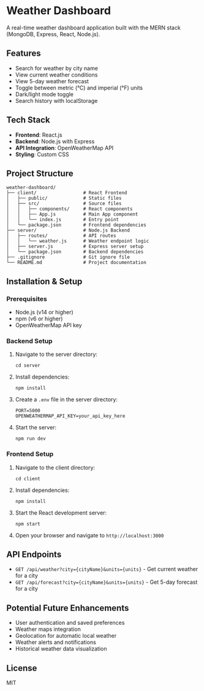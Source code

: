 # Weather Dashboard

A real-time weather dashboard application built with the MERN stack (MongoDB, Express, React, Node.js).

## Features

- Search for weather by city name
- View current weather conditions
- View 5-day weather forecast
- Toggle between metric (°C) and imperial (°F) units
- Dark/light mode toggle
- Search history with localStorage

## Tech Stack

- **Frontend**: React.js
- **Backend**: Node.js with Express
- **API Integration**: OpenWeatherMap API
- **Styling**: Custom CSS

## Project Structure

```
weather-dashboard/
├── client/                 # React Frontend
│   ├── public/             # Static files
│   ├── src/                # Source files
│   │   ├── components/     # React components
│   │   ├── App.js          # Main App component
│   │   └── index.js        # Entry point
│   └── package.json        # Frontend dependencies
├── server/                 # Node.js Backend
│   ├── routes/             # API routes
│   │   └── weather.js      # Weather endpoint logic
│   ├── server.js           # Express server setup
│   └── package.json        # Backend dependencies
├── .gitignore              # Git ignore file
└── README.md               # Project documentation
```

## Installation & Setup

### Prerequisites

- Node.js (v14 or higher)
- npm (v6 or higher)
- OpenWeatherMap API key

### Backend Setup

1. Navigate to the server directory:
   ```
   cd server
   ```

2. Install dependencies:
   ```
   npm install
   ```

3. Create a `.env` file in the server directory:
   ```
   PORT=5000
   OPENWEATHERMAP_API_KEY=your_api_key_here
   ```

4. Start the server:
   ```
   npm run dev
   ```

### Frontend Setup

1. Navigate to the client directory:
   ```
   cd client
   ```

2. Install dependencies:
   ```
   npm install
   ```

3. Start the React development server:
   ```
   npm start
   ```

4. Open your browser and navigate to `http://localhost:3000`

## API Endpoints

- `GET /api/weather?city={cityName}&units={units}` - Get current weather for a city
- `GET /api/forecast?city={cityName}&units={units}` - Get 5-day forecast for a city

## Potential Future Enhancements

- User authentication and saved preferences
- Weather maps integration
- Geolocation for automatic local weather
- Weather alerts and notifications
- Historical weather data visualization

## License

MIT